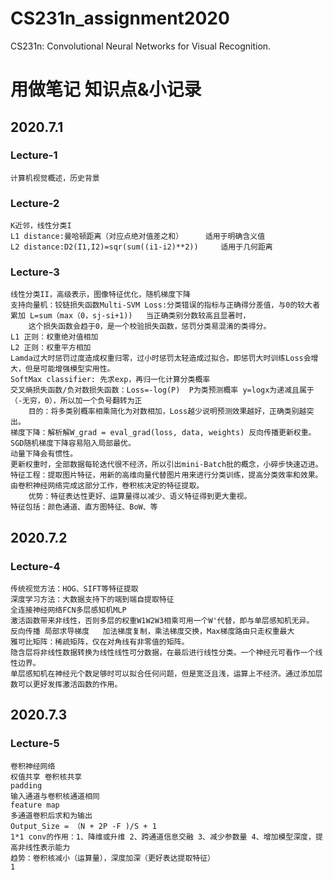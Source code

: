 # CS231n_assignment2020
CS231n: Convolutional Neural Networks for Visual Recognition.

# 用做笔记 知识点&小记录

## 2020.7.1

### Lecture-1
    计算机视觉概述，历史背景
### Lecture-2
    K近邻，线性分类I
    L1 distance:曼哈顿距离（对应点绝对值差之和）     适用于明确含义值
    L2 distance:D2(I1,I2)=sqr(sum((i1-i2)**2))     适用于几何距离
### Lecture-3
    线性分类II，高级表示，图像特征优化，随机梯度下降
    支持向量机：铰链损失函数Multi-SVM Loss:分类错误的指标与正确得分差值，与0的较大者累加 L=sum（max（0，sj-si+1))   当正确类别分数较高且显著时，
        这个损失函数会趋于0，是一个校验损失函数，惩罚分类易混淆的类得分。
    L1 正则：权重绝对值相加
    L2 正则：权重平方相加  
    Lamda过大时惩罚过度造成权重归零，过小时惩罚太轻造成过拟合。即惩罚大时训练Loss会增大，但是可能增强模型实用性。
    SoftMax classifier: 先求exp，再归一化计算分类概率
    交叉熵损失函数/负对数损失函数：Loss=-log(P)  P为类预测概率 y=logx为递减且属于（-无穷，0），所以加一个负号翻转为正  
        目的：将多类别概率相乘简化为对数相加，Loss越少说明预测效果越好，正确类别越突出。
    梯度下降：解析解W_grad = eval_grad(loss, data, weights) 反向传播更新权重。
    SGD随机梯度下降容易陷入局部最优。
    动量下降会有惯性。
    更新权重时，全部数据每轮迭代很不经济，所以引出mini-Batch批的概念，小碎步快速迈进。
    特征工程：提取图片特征，用新的高维向量代替图片用来进行分类训练，提高分类效率和效果。由卷积神经网络完成这部分工作，卷积核决定的特征提取。
        优势：特征表达性更好、运算量得以减少、语义特征得到更大重视。
    特征包括：颜色通道、直方图特征、BoW、等
## 2020.7.2
### Lecture-4
    传统视觉方法：HOG、SIFT等特征提取
    深度学习方法：大数据支持下的端到端自提取特征
    全连接神经网络FCN多层感知机MLP
    激活函数带来非线性，否则多层的权重W1W2W3相乘可用一个W'代替，即与单层感知机无异。
    反向传播 局部求导梯度   加法梯度复制，乘法梯度交换，Max梯度路由只走权重最大
    雅可比矩阵：稀疏矩阵，仅在对角线有非零值的矩阵。
    隐含层将非线性数据转换为线性线性可分数据，在最后进行线性分类。一个神经元可看作一个线性边界。
    单层感知机在神经元个数足够时可以拟合任何问题，但是宽泛且浅，运算上不经济。通过添加层数可以更好发挥激活函数的作用。
## 2020.7.3
### Lecture-5
    卷积神经网络
    权值共享 卷积核共享
    padding
    输入通道与卷积核通道相同
    feature map
    多通道卷积后求和为输出
    Output_Size = （N + 2P -F )/S + 1
    1*1 conv的作用：1、降维或升维 2、跨通道信息交融 3、减少参数量 4、增加模型深度，提高非线性表示能力
    趋势：卷积核减小（运算量），深度加深（更好表达提取特征）
    1

